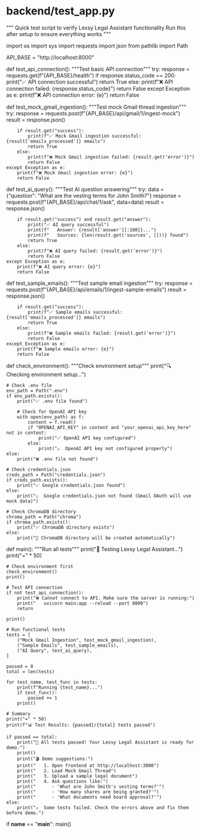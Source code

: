 # backend/test_app.py
"""
Quick test script to verify Lexsy Legal Assistant functionality
Run this after setup to ensure everything works
"""

import os
import sys
import requests
import json
from pathlib import Path

API_BASE = "http://localhost:8000"

def test_api_connection():
    """Test basic API connection"""
    try:
        response = requests.get(f"{API_BASE}/health")
        if response.status_code == 200:
            print("✅ API connection successful")
            return True
        else:
            print(f"❌ API connection failed: {response.status_code}")
            return False
    except Exception as e:
        print(f"❌ API connection error: {e}")
        return False

def test_mock_gmail_ingestion():
    """Test mock Gmail thread ingestion"""
    try:
        response = requests.post(f"{API_BASE}/api/gmail/1/ingest-mock")
        result = response.json()
        
        if result.get("success"):
            print(f"✅ Mock Gmail ingestion successful: {result['emails_processed']} emails")
            return True
        else:
            print(f"❌ Mock Gmail ingestion failed: {result.get('error')}")
            return False
    except Exception as e:
        print(f"❌ Mock Gmail ingestion error: {e}")
        return False

def test_ai_query():
    """Test AI question answering"""
    try:
        data = {"question": "What are the vesting terms for John Smith?"}
        response = requests.post(f"{API_BASE}/api/chat/1/ask", data=data)
        result = response.json()
        
        if result.get("success") and result.get("answer"):
            print("✅ AI query successful")
            print(f"   Answer: {result['answer'][:100]}...")
            print(f"   Sources: {len(result.get('sources', []))} found")
            return True
        else:
            print(f"❌ AI query failed: {result.get('error')}")
            return False
    except Exception as e:
        print(f"❌ AI query error: {e}")
        return False

def test_sample_emails():
    """Test sample email ingestion"""
    try:
        response = requests.post(f"{API_BASE}/api/emails/1/ingest-sample-emails")
        result = response.json()
        
        if result.get("success"):
            print(f"✅ Sample emails successful: {result['emails_processed']} emails")
            return True
        else:
            print(f"❌ Sample emails failed: {result.get('error')}")
            return False
    except Exception as e:
        print(f"❌ Sample emails error: {e}")
        return False

def check_environment():
    """Check environment setup"""
    print("🔍 Checking environment setup...")
    
    # Check .env file
    env_path = Path(".env")
    if env_path.exists():
        print("✅ .env file found")
        
        # Check for OpenAI API key
        with open(env_path) as f:
            content = f.read()
            if "OPENAI_API_KEY" in content and "your_openai_api_key_here" not in content:
                print("✅ OpenAI API key configured")
            else:
                print("⚠️  OpenAI API key not configured properly")
    else:
        print("❌ .env file not found")
    
    # Check credentials.json
    creds_path = Path("credentials.json")
    if creds_path.exists():
        print("✅ Google credentials.json found")
    else:
        print("⚠️  Google credentials.json not found (Gmail OAuth will use mock data)")
    
    # Check ChromaDB directory
    chroma_path = Path("chroma")
    if chroma_path.exists():
        print("✅ ChromaDB directory exists")
    else:
        print("📁 ChromaDB directory will be created automatically")

def main():
    """Run all tests"""
    print("🧪 Testing Lexsy Legal Assistant...")
    print("=" * 50)
    
    # Check environment first
    check_environment()
    print()
    
    # Test API connection
    if not test_api_connection():
        print("❌ Cannot connect to API. Make sure the server is running:")
        print("   uvicorn main:app --reload --port 8000")
        return
    
    print()
    
    # Run functional tests
    tests = [
        ("Mock Gmail Ingestion", test_mock_gmail_ingestion),
        ("Sample Emails", test_sample_emails), 
        ("AI Query", test_ai_query),
    ]
    
    passed = 0
    total = len(tests)
    
    for test_name, test_func in tests:
        print(f"Running {test_name}...")
        if test_func():
            passed += 1
        print()
    
    # Summary
    print("=" * 50)
    print(f"📊 Test Results: {passed}/{total} tests passed")
    
    if passed == total:
        print("🎉 All tests passed! Your Lexsy Legal Assistant is ready for demo.")
        print()
        print("🎬 Demo suggestions:")
        print("   1. Open frontend at http://localhost:3000")
        print("   2. Load Mock Gmail Thread")
        print("   3. Upload a sample legal document")
        print("   4. Ask questions like:")
        print("      - 'What are John Smith's vesting terms?'")
        print("      - 'How many shares are being granted?'")
        print("      - 'What documents need board approval?'")
    else:
        print("⚠️  Some tests failed. Check the errors above and fix them before demo.")

if __name__ == "__main__":
    main()
